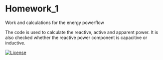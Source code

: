# Homework_1
Work and calculations for the energy powerflow

The code is used to calculate the reactive, active and apparent power.
It is also checked whether the reactive power component is capacitive or inductive.



[![License](https://img.shields.io/badge/License-Apache%202.0-blue.svg)](https://opensource.org/licenses/Apache-2.0)
